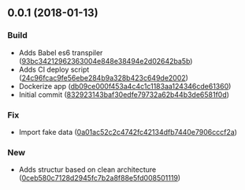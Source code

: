 <a name="0.0.1"></a>
## 0.0.1 (2018-01-13)


### Build

* Adds Babel es6 transpiler ([93bc34212962363004e848e38494e2d02642ba5b](https://github.com/madoos/blog-api/commit/93bc34212962363004e848e38494e2d02642ba5b))
* Adds CI deploy script ([24c96fcac9fe56ebe284b9a328b423c649de2002](https://github.com/madoos/blog-api/commit/24c96fcac9fe56ebe284b9a328b423c649de2002))
* Dockerize app ([db09ce000f453a4c4c1c1183aa124346cde61360](https://github.com/madoos/blog-api/commit/db09ce000f453a4c4c1c1183aa124346cde61360))
* Initial commit ([832923143baf30edfe79732a62b44b3de6581f0d](https://github.com/madoos/blog-api/commit/832923143baf30edfe79732a62b44b3de6581f0d))

### Fix

* Import fake data ([0a01ac52c2c4742fc42134dfb7440e7906cccf2a](https://github.com/madoos/blog-api/commit/0a01ac52c2c4742fc42134dfb7440e7906cccf2a))

### New

* Adds structur based on clean architecture ([0ceb580c7128d2945fc7b2a8f88e5fd008501119](https://github.com/madoos/blog-api/commit/0ceb580c7128d2945fc7b2a8f88e5fd008501119))



